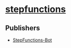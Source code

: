 # [stepfunctions](https://pypi.org/project/stepfunctions)



## Publishers
- [StepFunctions-Bot](https://pypi.org/user/StepFunctions-Bot)

